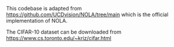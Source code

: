 This codebase is adapted from https://github.com/UCDvision/NOLA/tree/main which is the official implementation of NOLA.

The CIFAR-10 dataset can be downloaded from https://www.cs.toronto.edu/~kriz/cifar.html